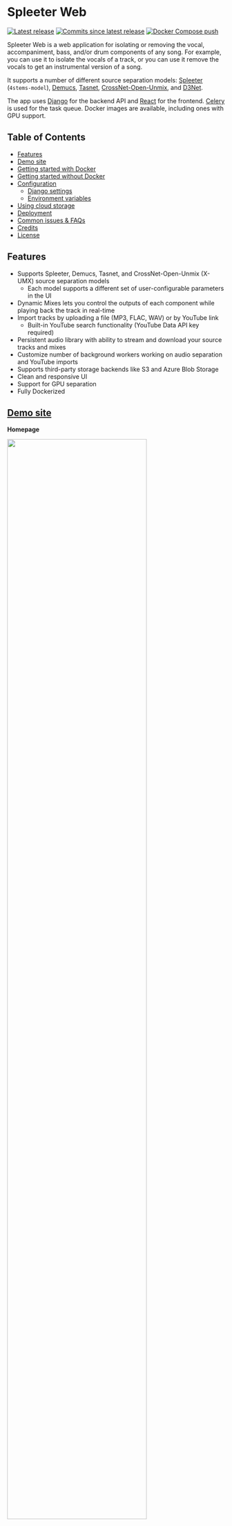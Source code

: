 # Spleeter Web
[![Latest release](https://img.shields.io/github/v/release/JeffreyCA/spleeter-web?label=latest%20release)](https://github.com/JeffreyCA/spleeter-web/releases) [![Commits since latest release](https://img.shields.io/github/commits-since/JeffreyCA/spleeter-web/latest/master?color=yellow)](https://github.com/JeffreyCA/spleeter-web/commits/master) [![Docker Compose push](https://github.com/JeffreyCA/spleeter-web/workflows/Docker%20Compose%20push/badge.svg)](https://github.com/JeffreyCA/spleeter-web/actions?query=workflow%3A%22Docker+Compose+push%22)

Spleeter Web is a web application for isolating or removing the vocal, accompaniment, bass, and/or drum components of any song. For example, you can use it to isolate the vocals of a track, or you can use it remove the vocals to get an instrumental version of a song.

It supports a number of different source separation models: [Spleeter](https://github.com/deezer/spleeter) (`4stems-model`), [Demucs](https://github.com/facebookresearch/demucs), [Tasnet](https://github.com/facebookresearch/demucs), [CrossNet-Open-Unmix](https://github.com/sony/ai-research-code/tree/master/x-umx), and [D3Net](https://github.com/sony/ai-research-code/tree/master/d3net).

The app uses [Django](https://www.djangoproject.com/) for the backend API and [React](https://reactjs.org/) for the frontend. [Celery](https://docs.celeryproject.org/en/stable/getting-started/introduction.html) is used for the task queue. Docker images are available, including ones with GPU support.

## Table of Contents

- [Features](#features)
- [Demo site](#demo-site)
- [Getting started with Docker](#getting-started-with-docker)
- [Getting started without Docker](#getting-started-without-docker)
- [Configuration](#configuration)
    - [Django settings](#django-settings)
    - [Environment variables](#environment-variables)
- [Using cloud storage](#using-cloud-storage-azure-storage-aws-s3-etc)
- [Deployment](#deployment)
- [Common issues & FAQs](#common-issues--faqs)
- [Credits](#credits)
- [License](#license)

## Features
- Supports Spleeter, Demucs, Tasnet, and CrossNet-Open-Unmix (X-UMX) source separation models
    - Each model supports a different set of user-configurable parameters in the UI
- Dynamic Mixes lets you control the outputs of each component while playing back the track in real-time
- Import tracks by uploading a file (MP3, FLAC, WAV) or by YouTube link
    - Built-in YouTube search functionality (YouTube Data API key required)
- Persistent audio library with ability to stream and download your source tracks and mixes
- Customize number of background workers working on audio separation and YouTube imports
- Supports third-party storage backends like S3 and Azure Blob Storage
- Clean and responsive UI
- Support for GPU separation
- Fully Dockerized

## [Demo site](https://jeffreyca.github.io/spleeter-web/)

**Homepage**

<img src="./screenshots/main.png" width="80%">

**Upload modal**

<img src="./screenshots/upload.png" width="45%">

**Mixer**

<img src="./screenshots/mixer.png" width="80%">

## Getting started with Docker
### Requirements
* 4 GB+ of memory (source separation is memory-intensive)
* [Docker](https://www.docker.com/) and [Docker Compose](https://docs.docker.com/compose/install/)

### Instructions
1. Clone repo:
    ```sh
    $ git clone https://github.com/JeffreyCA/spleeter-web.git
    $ cd spleeter-web
    ```
2. (Optional) Set the YouTube Data API key (for YouTube search functionality):

    You can skip this step, but you would not be able to import songs by searching with a query. You would still be able to import songs via YouTube links though.

    Create an `.env` file at the project root with the following contents:
    ```
    YOUTUBE_API_KEY=<YouTube Data API key>
    ```
3. (Optional) Setup for GPU support:
    Source separation can be accelerated with a GPU (however only NVIDIA GPUs are supported).

    1. Install NVIDIA drivers for your GPU.

    2. [Install the NVIDIA Container Toolkit.](https://docs.nvidia.com/datacenter/cloud-native/container-toolkit/install-guide.html#docker) If on Windows, refer to [this](https://docs.nvidia.com/cuda/wsl-user-guide/index.html).

    3. Verify Docker works with your GPU by running `sudo docker run --rm --gpus all nvidia/cuda:11.0-base nvidia-smi`

4. Download and run prebuilt Docker images:
    ```sh
    # CPU separation
    spleeter-web$ docker-compose -f docker-compose.yml -f docker-compose.prod.yml -f docker-compose.prod.selfhost.yml up
    # GPU separation
    spleeter-web$ docker-compose -f docker-compose.gpu.yml -f docker-compose.prod.yml -f docker-compose.prod.selfhost.yml up
    ```

    Alternatively, you can build the Docker images from source:
    ```sh
    # CPU separation
    spleeter-web$ docker-compose -f docker-compose.yml -f docker-compose.build.yml -f docker-compose.prod.yml -f docker-compose.prod.selfhost.yml up --build
    # GPU separation
    spleeter-web$ docker-compose -f docker-compose.gpu.yml -f docker-compose.build.gpu.yml -f docker-compose.prod.yml -f docker-compose.prod.selfhost.yml up --build
    ```

5. Launch **Spleeter Web**

    Navigate to [http://127.0.0.1:80](http://127.0.0.1:80) in your browser. Uploaded tracks and generated mixes will appear in `media/uploads` and `media/separate` respectively on your host machine.

## Getting started without Docker
**If you are on Windows, it's recommended to follow the Docker instructions above. Celery is not well-supported on Windows.**

### Requirements
* 4 GB+ of memory (source separation is memory-intensive)
* Python 3.6+ ([link](https://www.python.org/downloads/))
* Node.js 12+ ([link](https://nodejs.org/en/download/))
* Redis ([link](https://redis.io/))
* ffmpeg and ffprobe ([link](https://www.ffmpeg.org/download.html))
    * On macOS, you can install it using Homebrew or MacPorts
    * On Windows, you can follow [this guide](http://blog.gregzaal.com/how-to-install-ffmpeg-on-windows/)

### Instructions
1. Set environment variables

    **Make sure these variables are set in every terminal session prior to running the commands below.**

    ```sh
    # Unix/macOS:
    (env) spleeter-web$ export YOUTUBE_API_KEY=<api key>
    # Windows:
    (env) spleeter-web$ set YOUTUBE_API_KEY=<api key>
    ```
2. Create Python virtual environment
    ```sh
    spleeter-web$ python -m venv env
    # Unix/macOS:
    spleeter-web$ source env/bin/activate
    # Windows:
    spleeter-web$ .\env\Scripts\activate
    ```
3. Install Python dependencies
    ```sh
    (env) spleeter-web$ pip install -r requirements.txt
    ```
4. Install Node dependencies
    ```sh
    spleeter-web$ cd frontend
    spleeter-web/frontend$ npm install
    ```
5. Ensure Redis server is running on `localhost:6379` (needed for Celery)

    You can run it on a different host or port, but make sure to update `CELERY_BROKER_URL` and `CELERY_RESULT_BACKEND` in `settings.py`. It must be follow the format: `redis://host:port/db`.

6. Apply migrations
    ```sh
    (env) spleeter-web$ python manage.py migrate
    ````
7. Build frontend
    ```sh
    spleeter-web$ npm run build --prefix frontend
    ```
8. Start backend in separate terminal
    ```sh
    (env) spleeter-web$ python manage.py collectstatic && python manage.py runserver 0.0.0.0:8000
    ````

9. Start Celery workers in separate terminal

    **Unix/macOS:**
    ```sh
    # Start fast worker
    (env) spleeter-web$ celery -A api worker -l INFO -Q fast_queue -c 3

    # Start slow worker
    (env) spleeter-web$ celery -A api worker -l INFO -Q slow_queue -c 1
    ```

    This launches two Celery workers: one processes fast tasks like YouTube imports and the other processes slow tasks like source separation. The one working on fast tasks can work on 3 tasks concurrently, while the one working on slow tasks only handles a single task at a time (since it's memory-intensive). Feel free to adjust these values to your fitting.

    **Windows:**

    You'll first need to install `gevent`. Note however that you will not be able to abort in-progress tasks if using Celery on Windows.

    ```sh
    (env) spleeter-web$ pip install gevent
    ```

    ```sh
    # Start fast worker
    (env) spleeter-web$ celery -A api worker -l INFO -Q fast_queue -c 3 --pool=gevent

    # Start slow worker
    (env) spleeter-web$ celery -A api worker -l INFO -Q slow_queue -c 1 --pool=gevent
    ```

10. Launch **Spleeter Web**

    Navigate to [http://127.0.0.1:8000](http://127.0.0.1:8000) in your browser. Uploaded and mixed tracks will appear in `media/uploads` and `media/separate` respectively.

## Configuration

### Django settings

| Settings file | Description |
|---|---|
| `django_react/settings.py` | The base Django settings used when launched in non-Docker context. |
| `django_react/settings_dev.py` | Contains the **override** settings used when run in development mode (i.e. `DJANGO_DEVELOPMENT` is set). |
| `django_react/settings_docker.py` | The base Django settings used when launched using Docker. |
| `django_react/settings_docker_dev.py` | Contains the **override** settings used when run in development mode using Docker (i.e. `docker-compose.dev.yml`). |

### Environment variables
Here is a list of all the environment variables you can use to further customize Spleeter Web:

| Name | Description |
|---|---|
| `CPU_SEPARATION` | No need to set this if using Docker. Otherwise, set to `1` if you want CPU separation and `0` if you want GPU separation.
| `DJANGO_DEVELOPMENT` | Set to `true` if you want to run development build, which uses `settings_dev.py`/`settings_docker_dev.py` and runs Webpack in dev mode. |
| `APP_HOST` | Domain name or public IP of server. This is only used for production builds (i.e. when `DJANGO_DEVELOPMENT` is not set) |
| `DEFAULT_FILE_STORAGE` | Whether to use local filesystem or cloud-based storage for storing uploads and separated files. `FILE` or `AWS` or `AZURE`. |
| `AWS_ACCESS_KEY_ID` | AWS access key. Used when `DEFAULT_FILE_STORAGE` is set to `AWS`. |
| `AWS_SECRET_ACCESS_KEY` | AWS secret access key. Used when `DEFAULT_FILE_STORAGE` is set to `AWS`. |
| `AWS_STORAGE_BUCKET_NAME` | AWS S3 storage bucket name. Used when `DEFAULT_FILE_STORAGE` is set to `AWS`. |
| `AWS_S3_CUSTOM_DOMAIN` | Custom domain, such as for a CDN. Used when `DEFAULT_FILE_STORAGE` is set to `AWS`. |
| `AZURE_ACCOUNT_KEY` | Azure Blob account key. Used when `DEFAULT_FILE_STORAGE` is set to `AZURE`. |
| `AZURE_ACCOUNT_NAME` | Azure Blob account name. Used when `DEFAULT_FILE_STORAGE` is set to `AZURE`. |
| `AZURE_CONTAINER` | Azure Blob container name. Used when `DEFAULT_FILE_STORAGE` is set to `AZURE`. |
| `AZURE_CUSTOM_DOMAIN` | Custom domain, such as for a CDN. Used when `DEFAULT_FILE_STORAGE` is set to `AZURE`. |
| `CELERY_BROKER_URL` | Broker URL for Celery (e.g. `redis://localhost:6379/0`). |
| `CELERY_RESULT_BACKEND` | Result backend for Celery (e.g. `redis://localhost:6379/0`). |
| `CELERY_FAST_QUEUE_CONCURRENCY` | Number of concurrent YouTube import tasks Celery can process. Docker only. |
| `CELERY_SLOW_QUEUE_CONCURRENCY` | Number of concurrent source separation tasks Celery can process. Docker only. |
| `DEV_WEBSERVER_PORT` | Port that development webserver is mapped to on **host** machine. Docker only. |
| `NGINX_PORT` | Port that Nginx is mapped to on **host** machine. Docker only. |
| `YOUTUBE_API_KEY` | YouTube Data API key. |

## Using cloud storage (Azure Storage, AWS S3, etc.)

By default, **Spleeter Web** uses the local filesystem to store uploaded files and mixes. It uses [django-storages](https://django-storages.readthedocs.io/en/latest/), so you can also configure it to use other storage backends like Azure Storage or AWS S3.

You can set the environment variable `DEFAULT_FILE_STORAGE` (`.env` if using Docker) to either `FILE` (for local storage), `AWS` (S3 storage), or `AZURE` (Azure Storage).

Then, depending on which backend you're using, set these additional variables:

**AWS S3:**
- `AWS_ACCESS_KEY_ID`
- `AWS_SECRET_ACCESS_KEY`
- `AWS_STORAGE_BUCKET_NAME`

**Azure Storage:**
- `AZURE_ACCOUNT_KEY`
- `AZURE_ACCOUNT_NAME`
- `AZURE_CONTAINER`

### CORS

To play back a dynamic mix, you may need to configure your storage service's CORS settings to allow the `Access-Control-Allow-Origin` header.

## Deployment
**Spleeter Web** can be deployed on a VPS or a cloud server such as Azure VMs, AWS EC2, DigitalOcean, etc. Deploying to cloud container services like ECS is not yet supported out of the box.

1. Clone this git repo
    ```sh
    $ git clone https://github.com/JeffreyCA/spleeter-web.git
    $ cd spleeter-web
    ```

2. (Optional) If self-hosting, update `docker-compose.prod.selfhost.yml` and replace `./media` with the path where media files should be stored on the server.

3. In `spleeter-web`, create an `.env` file with the production environment variables

    `.env` file:
    ```
    APP_HOST=<domain name or public IP of server>
    DEFAULT_FILE_STORAGE=<FILE or AWS or AZURE>       # Optional (default = FILE)
    AWS_ACCESS_KEY_ID=<access key id>                 # Optional
    AWS_SECRET_ACCESS_KEY=<secret key>                # Optional
    AWS_STORAGE_BUCKET_NAME=<bucket name>             # Optional
    AWS_S3_CUSTOM_DOMAIN=<custom domain>              # Optional
    AZURE_ACCOUNT_KEY=<account key>                   # Optional
    AZURE_ACCOUNT_NAME=<account name>                 # Optional
    AZURE_CONTAINER=<container name>                  # Optional
    AZURE_CUSTOM_DOMAIN=<custom domain>               # Optional
    CELERY_FAST_QUEUE_CONCURRENCY=<concurrency count> # Optional (default = 3)
    CELERY_SLOW_QUEUE_CONCURRENCY=<concurrency count> # Optional (default = 1)
    NGINX_PORT=<webserver port>                       # Optional (default = 80)
    YOUTUBE_API_KEY=<youtube api key>                 # Optional
    ```

    These values are referenced in `django_react/settings_docker.py` and `docker-compose.yml`, so you can also edit those files directly to set your production settings.

4. Build and start production containers

    **For GPU separation, replace `docker-compose.yml` and `docker-compose.build.yml` below for `docker-compose.gpu.yml` and `docker-compose.build.gpu.yml` respectively.**

    If you are self-hosting media files:
    ```sh
    # Use prebuilt images
    spleeter-web$ sudo docker-compose -f docker-compose.yml -f docker-compose.prod.yml -f docker-compose.prod.selfhost.yml up -d
    # Or build from source
    spleeter-web$ sudo docker-compose -f docker-compose.yml -f docker-compose.build.yml -f docker-compose.prod.yml -f docker-compose.prod.selfhost.yml up --build -d
    ```

    Otherwise if using a storage provider:
    ```sh
    # Use prebuilt images
    spleeter-web$ sudo docker-compose -f docker-compose.yml -f docker-compose.prod.yml up -d
    # Or build from source
    spleeter-web$ sudo docker-compose -f docker-compose.yml -f docker-compose.build.yml -f docker-compose.prod.yml up --build -d
    ```

4. Access **Spleeter Web** at whatever you set `APP_HOST` to. Note that it will be running on port 80, not 8000.

## [Common issues & FAQs](https://github.com/JeffreyCA/spleeter-web/wiki/Common-issues-&-FAQs)

## Credits
Special thanks to:

* [tone.js](https://github.com/Tonejs/Tone.js/)
* [youtube-dl](https://github.com/ytdl-org/youtube-dl)
* [react-dropzone-uploader](https://github.com/fortana-co/react-dropzone-uploader)
* [react-music-player](https://github.com/lijinke666/react-music-player)

And to all the researchers and devs behind the supported source separation models:

* [Spleeter](https://github.com/deezer/spleeter)
* [Demucs/Tasnet](https://github.com/facebookresearch/demucs)
* [CrossNet-Open-Unmix](https://github.com/sony/ai-research-code/tree/master/x-umx)
* [D3Net](https://github.com/sony/ai-research-code/tree/master/d3net)

Turntable icon made from [Icon Fonts](https://www.onlinewebfonts.com/icon/497039) is licensed by CC BY 3.0.

## License
[MIT](./LICENSE)
